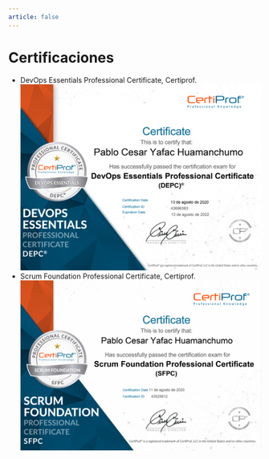 ```yaml
---
article: false
---
```

# Certificaciones

+ DevOps Essentials Professional Certificate, Certiprof.
![DevOps](/platzi/certiprof/certificate-devops.jpg)
+ Scrum Foundation Professional Certificate, Certiprof.
![Scrum](/platzi/certiprof/certificate-scrum.jpg)
